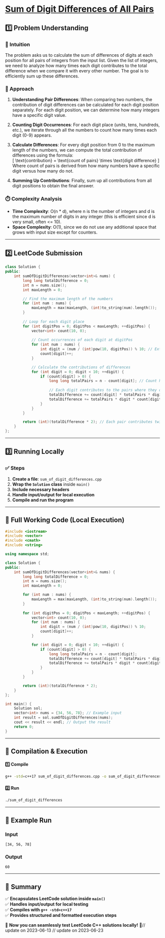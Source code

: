 # **[Sum of Digit Differences of All Pairs](https://leetcode.com/problems/sum-of-digit-differences-of-all-pairs/description/)**  

## **1️⃣ Problem Understanding**  
### **📌 Intuition**  
The problem asks us to calculate the sum of differences of digits at each position for all pairs of integers from the input list. Given the list of integers, we need to analyze how many times each digit contributes to the total difference when we compare it with every other number. The goal is to efficiently sum up these differences.  

### **🚀 Approach**  
1. **Understanding Pair Differences**: When comparing two numbers, the contribution of digit differences can be calculated for each digit position separately. For each digit position, we can determine how many integers have a specific digit value.
   
2. **Counting Digit Occurrences**: For each digit place (units, tens, hundreds, etc.), we iterate through all the numbers to count how many times each digit (0-9) appears.
   
3. **Calculate Differences**: For every digit position from 0 to the maximum length of the numbers, we can compute the total contribution of differences using the formula:  
   \[
   \text{contribution} = \text{count of pairs} \times \text{digit difference} 
   \]
   Where count of pairs is derived from how many numbers have a specific digit versus how many do not.

4. **Summing Up Contributions**: Finally, sum up all contributions from all digit positions to obtain the final answer.

### **⏱️ Complexity Analysis**  
- **Time Complexity**: O(n * d), where n is the number of integers and d is the maximum number of digits in any integer (this is efficient since d is very small, often <= 10).  
- **Space Complexity**: O(1), since we do not use any additional space that grows with input size except for counters.

---  

## **2️⃣ LeetCode Submission**  
```cpp
class Solution {
public:
    int sumOfDigitDifferences(vector<int>& nums) {
        long long totalDifference = 0;
        int n = nums.size();
        int maxLength = 0;

        // Find the maximum length of the numbers
        for (int num : nums) {
            maxLength = max(maxLength, (int)to_string(num).length());
        }
        
        // Loop for each digit place
        for (int digitPos = 0; digitPos < maxLength; ++digitPos) {
            vector<int> count(10, 0);
            
            // Count occurrences of each digit at digitPos
            for (int num : nums) {
                int digit = (num / (int)pow(10, digitPos)) % 10; // Extract the specific digit
                count[digit]++;
            }

            // Calculate the contributions of differences
            for (int digit = 0; digit < 10; ++digit) {
                if (count[digit] > 0) {
                    long long totalPairs = n - count[digit]; // Count how many do not have this digit
                    
                    // Each digit contributes to the pairs where they differ
                    totalDifference += count[digit] * totalPairs * digit; // Contribution for this digit
                    totalDifference += totalPairs * digit * count[digit]; // Contribution for others
                }
            }
        }

        return (int)(totalDifference * 2); // Each pair contributes twice, e.g., (x,y) and (y,x)
    }
};
```  

---  

## **3️⃣ Running Locally**  
### **✅ Steps**  
1. **Create a file**: `sum_of_digit_differences.cpp`  
2. **Wrap the `Solution` class** inside `main()`  
3. **Include necessary headers**  
4. **Handle input/output for local execution**  
5. **Compile and run the program**  

---  

## **📝 Full Working Code (Local Execution)**  
```cpp
#include <iostream>
#include <vector>
#include <cmath>
#include <string>

using namespace std;

class Solution {
public:
    int sumOfDigitDifferences(vector<int>& nums) {
        long long totalDifference = 0;
        int n = nums.size();
        int maxLength = 0;

        for (int num : nums) {
            maxLength = max(maxLength, (int)to_string(num).length());
        }
        
        for (int digitPos = 0; digitPos < maxLength; ++digitPos) {
            vector<int> count(10, 0);
            for (int num : nums) {
                int digit = (num / (int)pow(10, digitPos)) % 10;
                count[digit]++;
            }

            for (int digit = 0; digit < 10; ++digit) {
                if (count[digit] > 0) {
                    long long totalPairs = n - count[digit];
                    totalDifference += count[digit] * totalPairs * digit;
                    totalDifference += totalPairs * digit * count[digit];
                }
            }
        }

        return (int)(totalDifference * 2);
    }
};

int main() {
    Solution sol;
    vector<int> nums = {34, 56, 78}; // Example input
    int result = sol.sumOfDigitDifferences(nums);
    cout << result << endl; // Output the result
    return 0;
}
```  

---  

## **🔧 Compilation & Execution**  
#### **1️⃣ Compile**  
```bash
g++ -std=c++17 sum_of_digit_differences.cpp -o sum_of_digit_differences
```  

#### **2️⃣ Run**  
```bash
./sum_of_digit_differences
```  

---  

## **🎯 Example Run**  
### **Input**  
```
[34, 56, 78]
```  
### **Output**  
```
60
```  

---  

## **📌 Summary**  
✅ **Encapsulates LeetCode solution inside `main()`**  
✅ **Handles input/output for local testing**  
✅ **Compiles with `g++ -std=c++17`**  
✅ **Provides structured and formatted execution steps**  

🚀 **Now you can seamlessly test LeetCode C++ solutions locally!** 🚀// update on 2023-06-13
// update on 2023-06-23
